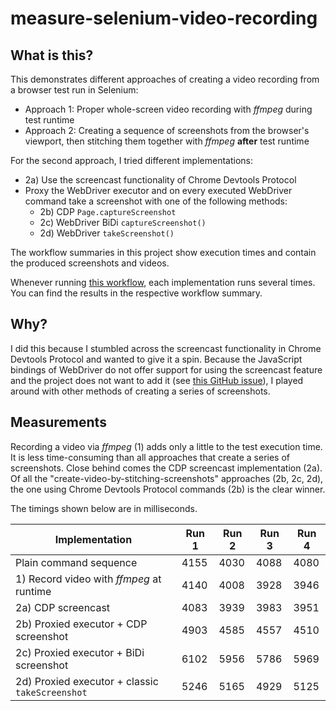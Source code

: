 # measure-selenium-video-recording

## What is this?

This demonstrates different approaches of creating a video recording from a
browser test run in Selenium:

- Approach 1: Proper whole-screen video recording with _ffmpeg_ during test
  runtime
- Approach 2: Creating a sequence of screenshots from the browser's viewport,
  then stitching them together with _ffmpeg_ **after** test runtime

For the second approach, I tried different implementations:

- 2a) Use the screencast functionality of Chrome Devtools Protocol
- Proxy the WebDriver executor and on every executed WebDriver command take a
  screenshot with one of the following methods:
  - 2b) CDP `Page.captureScreenshot`
  - 2c) WebDriver BiDi `captureScreenshot()`
  - 2d) WebDriver `takeScreenshot()`

The workflow summaries in this project show execution times and contain the
produced screenshots and videos.

Whenever running [this workflow](./.github/workflows/ci.yml), each
implementation runs several times. You can find the results in the respective
workflow summary.

## Why?

I did this because I stumbled across the screencast functionality in Chrome
Devtools Protocol and wanted to give it a spin. Because the JavaScript bindings
of WebDriver do not offer support for using the screencast feature and the
project does not want to add it (see
[this GitHub issue](https://github.com/SeleniumHQ/selenium/issues/12017)), I
played around with other methods of creating a series of screenshots.

## Measurements

Recording a video via _ffmpeg_ (1) adds only a little to the test execution
time. It is less time-consuming than all approaches that create a series of
screenshots. Close behind comes the CDP screencast implementation (2a). Of all
the "create-video-by-stitching-screenshots" approaches (2b, 2c, 2d), the one
using Chrome Devtools Protocol commands (2b) is the clear winner.

The timings shown below are in milliseconds.

| Implementation                                  | Run 1 | Run 2 | Run 3 | Run 4 |
| ----------------------------------------------- | ----- | ----- | ----- | ----- |
| Plain command sequence                          | 4155  | 4030  | 4088  | 4080  |
| 1) Record video with _ffmpeg_ at runtime        | 4140  | 4008  | 3928  | 3946  |
| 2a) CDP screencast                              | 4083  | 3939  | 3983  | 3951  |
| 2b) Proxied executor + CDP screenshot           | 4903  | 4585  | 4557  | 4510  |
| 2c) Proxied executor + BiDi screenshot          | 6102  | 5956  | 5786  | 5969  |
| 2d) Proxied executor + classic `takeScreenshot` | 5246  | 5165  | 4929  | 5125  |
